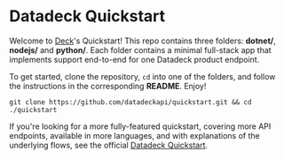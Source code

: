 # Datadeck Quickstart

Welcome to [Deck](https://deck.co)'s Quickstart! This repo contains three folders: **dotnet/**, **nodejs/** and **python/**. Each folder contains a minimal full-stack app that implements support end-to-end for one Datadeck product endpoint.

To get started, clone the repository, `cd` into one of the folders, and follow the instructions in the corresponding **README**. Enjoy! 

```
git clone https://github.com/datadeckapi/quickstart.git && cd ./quickstart
```

If you're looking for a more fully-featured quickstart, covering more API endpoints, available in more languages, and with explanations of the underlying flows, see the official [Datadeck Quickstart](https://docs.datadeck.co/docs/introduction).
